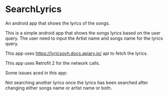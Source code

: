 # SearchLyrics
An android app that shows the lyrics of the songs.

This is a simple android app that shows the songs lyrics based on the user query.
The user need to input the Artist name and songs name for the lyrics query.

This app uses https://lyricsovh.docs.apiary.io/ api to fetch the lyrics. 

This app uses Retrofit 2 for the network calls.

Some issues aced in this app:

Not searching another lyrics once the lyrics has been searched after changing either songs name or artist name or both.
